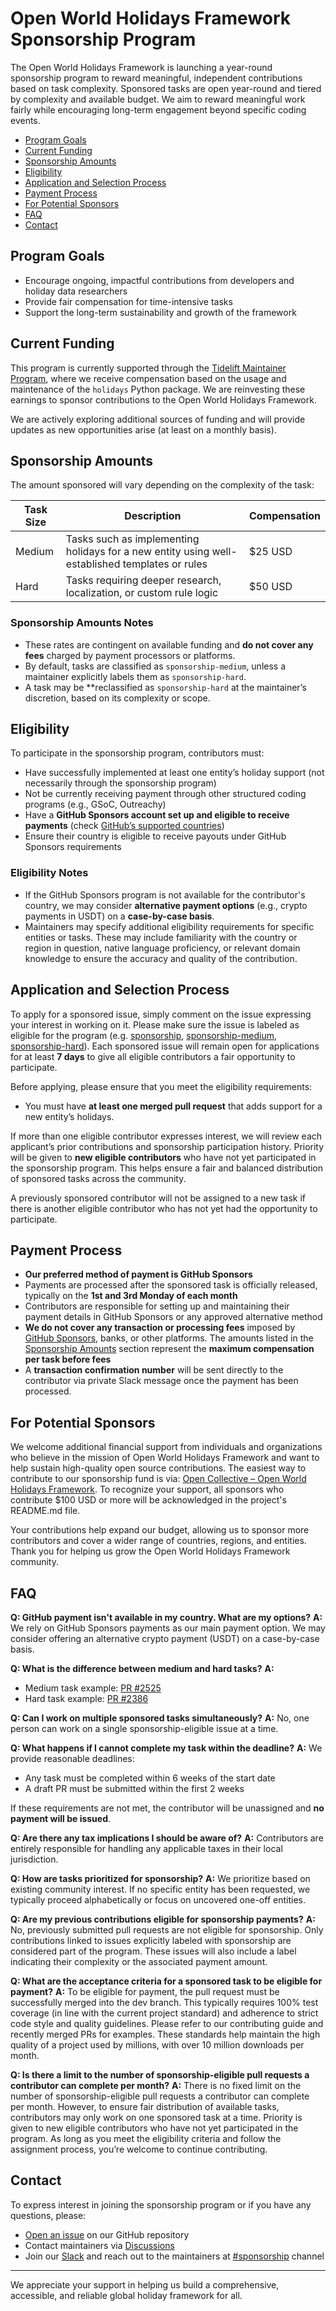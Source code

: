 # Open World Holidays Framework Sponsorship Program

The Open World Holidays Framework is launching a year-round sponsorship program to reward meaningful, independent contributions based on task complexity. Sponsored tasks are open year-round and tiered by complexity and available budget. We aim to reward meaningful work fairly while encouraging long-term engagement beyond specific coding events.

- [Program Goals](#program-goals)
- [Current Funding](#current-funding)
- [Sponsorship Amounts](#sponsorship-amounts)
- [Eligibility](#eligibility)
- [Application and Selection Process](#application-and-selection-process)
- [Payment Process](#payment-process)
- [For Potential Sponsors](#for-potential-sponsors)
- [FAQ](#faq)
- [Contact](#contact)

## Program Goals

- Encourage ongoing, impactful contributions from developers and holiday data researchers
- Provide fair compensation for time-intensive tasks
- Support the long-term sustainability and growth of the framework

## Current Funding

This program is currently supported through the [Tidelift Maintainer Program](https://tidelift.com/lifter/search/pypi/holidays), where we receive compensation based on the usage and maintenance of the `holidays` Python package. We are reinvesting these earnings to sponsor contributions to the Open World Holidays Framework.

We are actively exploring additional sources of funding and will provide updates as new opportunities arise (at least on a monthly basis).

## Sponsorship Amounts

The amount sponsored will vary depending on the complexity of the task:

| Task Size | Description                                                                                    | Compensation |
| --------- | ---------------------------------------------------------------------------------------------- | ------------ |
| Medium    | Tasks such as implementing holidays for a new entity using well-established templates or rules | \$25 USD     |
| Hard       | Tasks requiring deeper research, localization, or custom rule logic                           | \$50 USD     |

### Sponsorship Amounts Notes

- These rates are contingent on available funding and **do not cover any fees** charged by payment processors or platforms.
- By default, tasks are classified as `sponsorship-medium`, unless a maintainer explicitly labels them as `sponsorship-hard`.
- A task may be **reclassified as `sponsorship-hard` at the maintainer’s discretion, based on its complexity or scope.

## Eligibility

To participate in the sponsorship program, contributors must:

- Have successfully implemented at least one entity’s holiday support (not necessarily through the sponsorship program)
- Not be currently receiving payment through other structured coding programs (e.g., GSoC, Outreachy)
- Have a **GitHub Sponsors account set up and eligible to receive payments** (check [GitHub’s supported countries](https://docs.github.com/en/sponsors/getting-started-with-github-sponsors/about-github-sponsors#supported-regions-for-github-sponsors))
- Ensure their country is eligible to receive payouts under GitHub Sponsors requirements

### Eligibility Notes

- If the GitHub Sponsors program is not available for the contributor's country, we may consider **alternative payment options** (e.g., crypto payments in USDT) on a **case-by-case basis**.
- Maintainers may specify additional eligibility requirements for specific entities or tasks. These may include familiarity with the country or region in question, native language proficiency, or relevant domain knowledge to ensure the accuracy and quality of the contribution.

## Application and Selection Process

To apply for a sponsored issue, simply comment on the issue expressing your interest in working on it. Please make sure the issue is labeled as eligible for the program (e.g. [sponsorship](https://github.com/vacanza/holidays/issues?q=state%3Aopen%20label%3A%22sponsorship%22), [sponsorship-medium](https://github.com/vacanza/holidays/issues?q=state%3Aopen%20label%3Asponsorship%3Amedium), [sponsorship-hard](https://github.com/vacanza/holidays/issues?q=state%3Aopen%20label%3Asponsorship%3Ahard)). Each sponsored issue will remain open for applications for at least **7 days** to give all eligible contributors a fair opportunity to participate.

Before applying, please ensure that you meet the eligibility requirements:

- You must have **at least one merged pull request** that adds support for a new entity’s holidays.

If more than one eligible contributor expresses interest, we will review each applicant’s prior contributions and sponsorship participation history. Priority will be given to **new eligible contributors** who have not yet participated in the sponsorship program. This helps ensure a fair and balanced distribution of sponsored tasks across the community.

A previously sponsored contributor will not be assigned to a new task if there is another eligible contributor who has not yet had the opportunity to participate.

## Payment Process

- **Our preferred method of payment is GitHub Sponsors**
- Payments are processed after the sponsored task is officially released, typically on the **1st and 3rd Monday of each month**
- Contributors are responsible for setting up and maintaining their payment details in GitHub Sponsors or any approved alternative method
- **We do not cover any transaction or processing fees** imposed by [GitHub Sponsors](https://docs.github.com/en/sponsors/getting-started-with-github-sponsors/about-github-sponsors#about-github-sponsors), banks, or other platforms. The amounts listed in the [Sponsorship Amounts](#sponsorship-amounts) section represent the **maximum compensation per task before fees**
- A **transaction confirmation number** will be sent directly to the contributor via private Slack message once the payment has been processed.

## For Potential Sponsors

We welcome additional financial support from individuals and organizations who believe in the mission of Open World Holidays Framework and want to help sustain high-quality open source contributions. The easiest way to contribute to our sponsorship fund is via: [Open Collective – Open World Holidays Framework](https://opencollective.com/open-world-holidays-framework). To recognize your support, all sponsors who contribute $100 USD or more will be acknowledged in the project's README.md file.

Your contributions help expand our budget, allowing us to sponsor more contributors and cover a wider range of countries, regions, and entities. Thank you for helping us grow the Open World Holidays Framework community.

## FAQ

**Q: GitHub payment isn't available in my country. What are my options?**
**A:** We rely on GitHub Sponsors payments as our main payment option. We may consider offering an alternative crypto payment (USDT) on a case-by-case basis.

**Q: What is the difference between medium and hard tasks?**
**A:**

- Medium task example: [PR #2525](https://github.com/vacanza/holidays/pull/2525)
- Hard task example: [PR #2386](https://github.com/vacanza/holidays/pull/2386)

**Q: Can I work on multiple sponsored tasks simultaneously?**
**A:** No, one person can work on a single sponsorship-eligible issue at a time.

**Q: What happens if I cannot complete my task within the deadline?**
**A:** We provide reasonable deadlines:

- Any task must be completed within 6 weeks of the start date
- A draft PR must be submitted within the first 2 weeks

If these requirements are not met, the contributor will be unassigned and **no payment will be issued**.

**Q: Are there any tax implications I should be aware of?**
**A:** Contributors are entirely responsible for handling any applicable taxes in their local jurisdiction.

**Q: How are tasks prioritized for sponsorship?**
**A:** We prioritize based on existing community interest. If no specific entity has been requested, we typically proceed alphabetically or focus on uncovered one-off entities.

**Q: Are my previous contributions eligible for sponsorship payments?**
**A:** No, previously submitted pull requests are not eligible for sponsorship. Only contributions linked to issues explicitly labeled with sponsorship are considered part of the program. These issues will also include a label indicating their complexity or the associated payment amount.

**Q: What are the acceptance criteria for a sponsored task to be eligible for payment?**
**A:** To be eligible for payment, the pull request must be successfully merged into the dev branch. This typically requires 100% test coverage (in line with the current project standard) and adherence to strict code style and quality guidelines. Please refer to our contributing guide and recently merged PRs for examples. These standards help maintain the high quality of a project used by millions, with over 10 million downloads per month.

**Q: Is there a limit to the number of sponsorship-eligible pull requests a contributor can complete per month?**
**A:** There is no fixed limit on the number of sponsorship-eligible pull requests a contributor can complete per month. However, to ensure fair distribution of available tasks, contributors may only work on one sponsored task at a time. Priority is given to new eligible contributors who have not yet participated in the program. As long as you meet the eligibility criteria and follow the assignment process, you’re welcome to continue contributing.

## Contact

To express interest in joining the sponsorship program or if you have any questions, please:

- [Open an issue](https://github.com/vacanza/holidays/issues/new) on our GitHub repository
- Contact maintainers via [Discussions](https://github.com/vacanza/holidays/discussions/2545)
- Join our [Slack](https://join.slack.com/t/vacanza-team/shared_invite/zt-31jz9je5t-dl0vayg0iJ3DEzDh82~8Sg) and reach out to the maintainers at [#sponsorship](https://vacanza-team.slack.com/archives/C08S8394T4N) channel

---

We appreciate your support in helping us build a comprehensive, accessible, and reliable global holiday framework for all.
